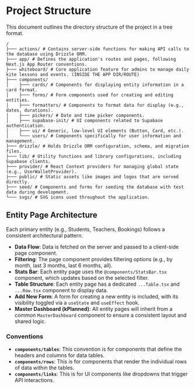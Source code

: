 # Project Structure

This document outlines the directory structure of the project in a tree format.

```
/
├─── actions/ # Contains server-side functions for making API calls to the database using Drizzle ORM.
├─── app/ # Defines the application's routes and pages, following Next.js App Router conventions.
├─── whiteboard/ # Core application feature for admins to manage daily kite lessons and events. (INSIDE THE APP DIR/ROUTE)
├─── components/
│    ├─── cards/ # Components for displaying entity information in a card format.
│    ├─── forms/ # Form components used for creating and editing entities.
│    ├─── formatters/ # Components to format data for display (e.g., dates, durations).
│    ├─── pickers/ # Date and time picker components.
│    ├─── supabase-init/ # UI components related to Supabase authentication.
│    ├─── ui/ # Generic, low-level UI elements (Button, Card, etc.).
│    └─── users/ # Components specifically for user information and management.
├─── drizzle/ # Holds Drizzle ORM configuration, schema, and migration files.
├─── lib/ # Utility functions and library configurations, including Supabase clients.
├─── provider/ # React Context providers for managing global state (e.g., UserWalletProvider).
├─── public/ # Static assets like images and logos that are served directly.
├─── seed/ # Components and forms for seeding the database with test data during development.
└─── svgs/ # SVG icons used throughout the application.
```

## Entity Page Architecture

Each primary entity (e.g., Students, Teachers, Bookings) follows a consistent architectural pattern.

- **Data Flow**: Data is fetched on the server and passed to a client-side page component.
- **Filtering**: The page component provides filtering options (e.g., by month, last 3 months, last 6 months, all).
- **Stats Bar**: Each entity page uses the `@components/StatsBar.tsx` component, which updates based on the selected filter.
- **Table Structure**: Each entity page has a dedicated `...Table.tsx` and `...Row.tsx` component to display data.
- **Add New Form**: A form for creating a new entity is included, with its visibility toggled via a `useState` and `useEffect` hook.
- **Master Dashboard (kPlanned)**: All entity pages will inherit from a common `MasterDashboard` component to ensure a consistent layout and shared logic.

### Conventions

- **`components/tables`**: This convention is for components that define the headers and columns for data tables.
- **`components/rows`**: This is for components that render the individual rows of data within the tables.
- **`components/links`**: This is for UI components like dropdowns that trigger API interactions.
